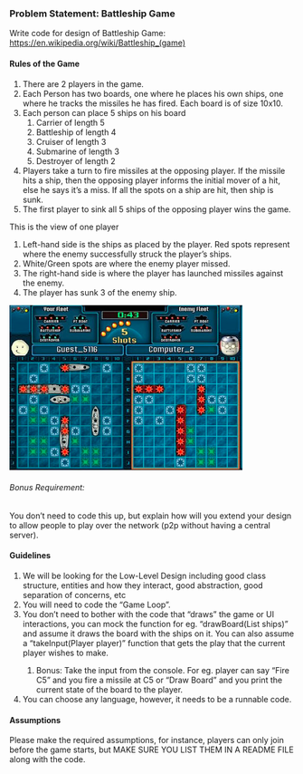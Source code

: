 ### Problem Statement: Battleship Game

Write code for design of Battleship Game: https://en.wikipedia.org/wiki/Battleship_(game)

#### Rules of the Game
1. There are 2 players in the game.
1. Each Person has two boards, one where he places his own ships, one where he tracks
   the missiles he has fired. Each board is of size 10x10.
1. Each person can place 5 ships on his board 
   1. Carrier of length 5
   1. Battleship of length 4
   1. Cruiser of length 3
   1. Submarine of length 3
   1. Destroyer of length 2
1. Players take a turn to fire missiles at the opposing player. If the missile hits a ship, then
   the opposing player informs the initial mover of a hit, else he says it’s a miss. If all the
   spots on a ship are hit, then ship is sunk.
1. The first player to sink all 5 ships of the opposing player wins the game.

This is the view of one player
1. Left-hand side is the ships as placed by the player. Red spots represent where the
   enemy successfully struck the player’s ships.
2. White/Green spots are where the enemy player missed.
3. The right-hand side is where the player has launched missiles against the enemy.
4. The player has sunk 3 of the enemy ship.

![img.png](./resources/image.png)
   
######  Bonus Requirement:
You don’t need to code this up, but explain how will you extend your design to
   allow people to play over the network (p2p without having a central server).

#### Guidelines
1. We will be looking for the Low-Level Design including good class structure, entities and
   how they interact, good abstraction, good separation of concerns, etc
2. You will need to code the “Game Loop”.
3. You don’t need to bother with the code that “draws” the game or UI interactions, you can
   mock the function for eg. “drawBoard(List<Ship> ships)” and assume it draws the board
   with the ships on it. You can also assume a “takeInput(Player player)” function that gets
   the play that the current player wishes to make.  
   1. Bonus: Take the input from the console. For eg. player can say “Fire C5” and you
   fire a missile at C5 or “Draw Board” and you print the current state of the board to
   the player.
4. You can choose any language, however, it needs to be a runnable code.
   
#### Assumptions
   Please make the required assumptions, for instance, players can only join before the
   game starts, but MAKE SURE YOU LIST THEM IN A README FILE along with the code.
